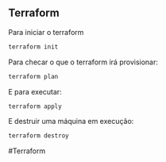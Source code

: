 
## Terraform

Para iniciar o terraform
```bash
terraform init
```

Para checar o que o terraform irá provisionar: 
```bash
terraform plan
```

E para executar:
```bash
terraform apply
```

E destruir uma máquina em execução:
```bash
terraform destroy
```

#Terraform 